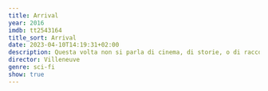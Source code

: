 ```yaml
---
title: Arrival
year: 2016
imdb: tt2543164
title_sort: Arrival
date: 2023-04-10T14:19:31+02:00
description: Questa volta non si parla di cinema, di storie, o di raccontare, ma solo e semplicemente di tempo.
director: Villeneuve
genre: sci-fi
show: true
---
```



